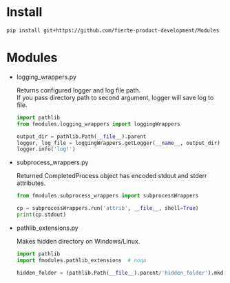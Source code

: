 # Install
`pip install git+https://github.com/fierte-product-development/Modules`

# Modules
* logging_wrappers.py

	Returns configured logger and log file path.  
	If you pass directory path to second argument, logger will save log to file.
	```python
	import pathlib
	from fmodules.logging_wrappers import loggingWrappers

	output_dir = pathlib.Path(__file__).parent
	logger, log_file = loggingWrappers.getLogger(__name__, output_dir)
	logger.info('log!')
	```

* subprocess_wrappers.py

	Returned CompletedProcess object has encoded stdout and stderr attributes.
	```python
	from fmodules.subprocess_wrappers import subprocessWrappers

	cp = subprocessWrappers.run('attrib', __file__, shell=True)
	print(cp.stdout)
	```

* pathlib_extensions.py

	Makes hidden directory on Windows/Linux.
	```python
	import pathlib
	import fmodules.pathlib_extensions  # noqa

	hidden_folder = (pathlib.Path(__file__).parent/'hidden_folder').mkdir_hidden()
	```
